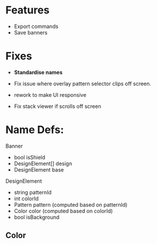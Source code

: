 # Features
- Export commands
- Save banners

# Fixes
- **Standardise names**

- Fix issue where overlay pattern selector clips off screen.
- rework to make UI responsive
- Fix stack viewer if scrolls off screen


# Name Defs:

Banner
- bool isShield
- DesignElement[] design
- DesignElement base

DesignElement
- string patternId
- int colorId
- Pattern pattern (computed based on patternId)
- Color color (computed based on colorId)
- bool isBackground

Color
- 

